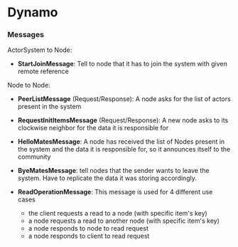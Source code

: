 # Dynamo



### Messages

ActorSystem to Node:

- **StartJoinMessage**: Tell to node that it has to join the system with given remote reference

Node to Node:

- **PeerListMessage** (Request/Response): A node asks for the list of actors present in the system
- **RequestInitItemsMessage** (Request/Response): A new node asks to its clockwise neighbor for the data it is responsible for

- **HelloMatesMessage**: A node has received the list of Nodes present in the system and the data it is responsible for, so it announces itself to the community
- **ByeMatesMessage**: tell nodes that the sender wants to leave the system. Have to replicate the data it was storing accordingly.

- **ReadOperationMessage**: This message is used for 4 different use cases
    - the client requests a read to a node (with specific item's key)
    - a node requests a read to another node (with specific item's key)
    - a node responds to node to read request
    - a node responds to client to read request
    
 
